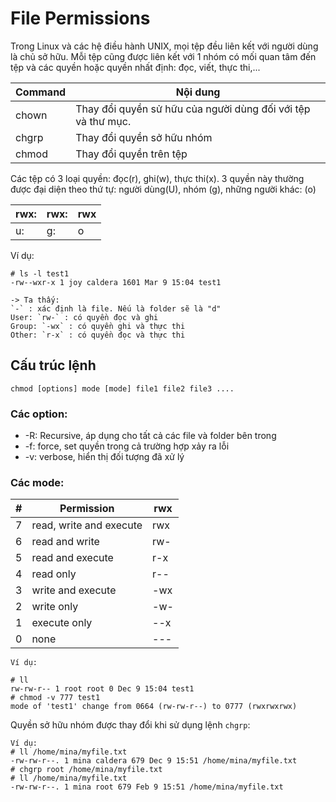 # File Permissions

Trong Linux và các hệ điều hành UNIX, mọi tệp đều liên kết với người dùng là chủ sở hữu. Mỗi tệp cũng được liên kết với 1 nhóm có mối quan tâm đến tệp và các quyền  hoặc quyền nhất định: đọc, viết, thực thi,...

|Command|Nội dung|
|-------|-----------|
|chown|Thay đổi quyền sử hữu của người dùng đối với tệp và thư mục.|
|chgrp|Thay đổi quyền sở hữu nhóm|
|chmod|Thay đổi quyền trên tệp|

Các tệp có 3 loại quyền: đọc(r), ghi(w), thực thi(x). 3 quyền này thường được đại diện theo thứ tự:
người dùng(U), nhóm (g), những người khác: (o)

|rwx: |rwx: |rwx|
|---|---|---|
|u: |g:|o|

Ví dụ: 
```
# ls -l test1
-rw--wxr-x 1 joy caldera 1601 Mar 9 15:04 test1

-> Ta thấy: 
`-` : xác định là file. Nếu là folder sẽ là "d"
User: `rw-` : có quyền đọc và ghi
Group: `-wx` : có quyền ghi và thực thi
Other: `r-x` : có quyền đọc và thực thi
```
## Cấu trúc lệnh
```
chmod [options] mode [mode] file1 file2 file3 ....
```

### Các option:
- -R: Recursive, áp dụng cho tất cả các file và folder bên trong
- -f: force, set quyền trong cả trường hợp xảy ra lỗi
- -v: verbose, hiển thị đối tượng đã xử lý

### Các mode:

|#|Permission|rwx|
|-|----------|---|
|7|read, write and execute|rwx|
|6|read and write|rw-|
|5|read and execute|r-x|
|4|read only|r--|
|3|write and execute|-wx|
|2|write only|-w-|
|1|execute only|--x|
|0|none|---|

```
Ví dụ:

# ll
rw-rw-r-- 1 root root 0 Dec 9 15:04 test1
# chmod -v 777 test1
mode of 'test1' change from 0664 (rw-rw-r--) to 0777 (rwxrwxrwx)
```
Quyền sở hữu nhóm được thay đổi khi sử dụng lệnh `chgrp`:
```
Ví dụ:
# ll /home/mina/myfile.txt
-rw-rw-r--. 1 mina caldera 679 Dec 9 15:51 /home/mina/myfile.txt
# chgrp root /home/mina/myfile.txt
# ll /home/mina/myfile.txt
-rw-rw-r--. 1 mina root 679 Feb 9 15:51 /home/mina/myfile.txt
```